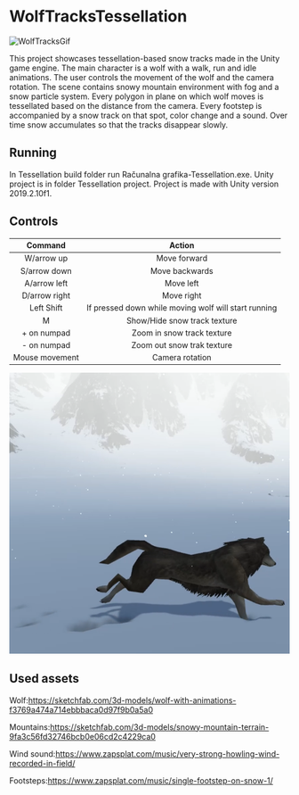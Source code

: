 # WolfTracksTessellation
![WolfTracksGif](WolfTesselation.gif)

This project showcases tessellation-based snow tracks made in the Unity game engine. The main character is a wolf with a walk, run and idle animations. The user controls the movement of the wolf and the camera rotation. The scene contains snowy mountain environment with fog and a snow particle system. Every polygon in plane on which wolf moves is tessellated based on the distance from the camera. Every footstep is accompanied by a snow track on that spot, color change and a sound. Over time snow accumulates so that the tracks disappear slowly.

## Running
In Tessellation build folder run Računalna grafika-Tessellation.exe. 
Unity project is in folder Tessellation project. Project is made with Unity version 2019.2.10f1.
## Controls
| Command                     | Action                                            |
| :-------------:             | :-------------:                                   |
| W/arrow up                  | Move forward |
| S/arrow down                | Move backwards                                |
| A/arrow left                | Move left                          |
| D/arrow right               | Move right                       |
| Left Shift                  | If pressed down while moving wolf will start running                                    |
| M                           | Show/Hide snow track texture                            |
| + on numpad                 | Zoom in snow track texture                                  | 
| - on numpad                 | Zoom out snow trak texture                                | 
| Mouse movement              | Camera rotation                              | 

![WolfTracks](2020MarkoCavalli.png)

## Used assets
Wolf:https://sketchfab.com/3d-models/wolf-with-animations-f3769a474a714ebbbaca0d97f9b0a5a0

Mountains:https://sketchfab.com/3d-models/snowy-mountain-terrain-9fa3c56fd32746bcb0e06cd2c4229ca0

Wind sound:https://www.zapsplat.com/music/very-strong-howling-wind-recorded-in-field/

Footsteps:https://www.zapsplat.com/music/single-footstep-on-snow-1/
